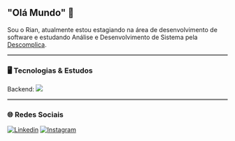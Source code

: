 
## "Olá Mundo" 👋

Sou o Rian, atualmente estou estagiando na área de desenvolvimento de software e estudando Análise e Desenvolvimento de Sistema pela [Descomplica](https://descomplica.com.br/faculdade/b/).


<hr style="height: 3px; background-color: gray; border: none;">

### 🖥️ Tecnologias & Estudos

Backend: <img src="https://img.shields.io/badge/Java-007396?style=flat&logo=openjdk&logoColor=white">

<hr style="height: 3px; background-color: gray; border: none;">

### 🌐 Redes Sociais

[![Linkedin](https://img.shields.io/badge/LinkedIn-0077B5?style=for-the-badge&logo=linkedin&logoColor=white)](https://www.linkedin.com/in/rianezequias/)
[![Instagram](https://img.shields.io/badge/Instagram-E3205F?style=for-the-badge&logo=instagram&logoColor=white)](https://www.instagram.com/__hrian/)


